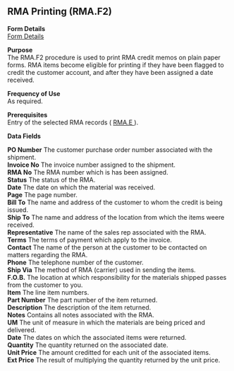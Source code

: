 ##  RMA Printing (RMA.F2)

<PageHeader />

**Form Details**  
[ Form Details ](RMA-F2-1/README.md)   

**Purpose**  
The RMA.F2 procedure is used to print RMA credit memos on plain paper forms.
RMA items become eligible for printing if they have been flagged to credit the
customer account, and after they have been assigned a date received.

**Frequency of Use**  
As required.

**Prerequisites**  
Entry of the selected RMA records ( [ RMA.E ](../../MRK-ENTRY/RMA-E/README.md) ). 

**Data Fields**

**PO Number** The customer purchase order number associated with the shipment.  
**Invoice No** The invoice number assigned to the shipment.  
**RMA No** The RMA number which is has been assigned.  
**Status** The status of the RMA.  
**Date** The date on which the material was received.  
**Page** The page number.  
**Bill To** The name and address of the customer to whom the credit is being
issued.  
**Ship To** The name and address of the location from which the items weere
received.  
**Representative** The name of the sales rep associated with the RMA.  
**Terms** The terms of payment which apply to the invoice.  
**Contact** The name of the person at the customer to be contacted on matters
regarding the RMA.  
**Phone** The telephone number of the customer.  
**Ship Via** The method of RMA (carrier) used in sending the items.  
**F.O.B.** The location at which responsibility for the materials shipped
passes from the customer to you.  
**Item** The line item numbers.  
**Part Number** The part number of the item returned.  
**Description** The description of the item returned.  
**Notes** Contains all notes associated with the RMA.  
**UM** The unit of measure in which the materials are being priced and
delivered.  
**Date** The dates on which the associated items were returned.  
**Quantity** The quantity returned on the associated date.  
**Unit Price** The amount creditted for each unit of the associated items.  
**Ext Price** The result of multiplying the quantity returned by the unit
price.  
  
<badge text= "Version 8.10.57" vertical="middle" />

<PageFooter />